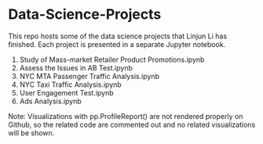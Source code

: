 # Data-Science-Projects
This repo hosts some of the data science projects that Linjun Li has finished. Each project is presented in a separate Jupyter notebook.

1. Study of Mass-market Retailer Product Promotions.ipynb
2. Assess the Issues in AB Test.ipynb
3. NYC MTA Passenger Traffic Analysis.ipynb
4. NYC Taxi Traffic Analysis.ipynb
5. User Engagement Test.ipynb
6. Ads Analysis.ipynb

Note: 
Visualizations with pp.ProfileReport() are not rendered properly on Github, so the related code are commented out and no related visualizations will be shown.
